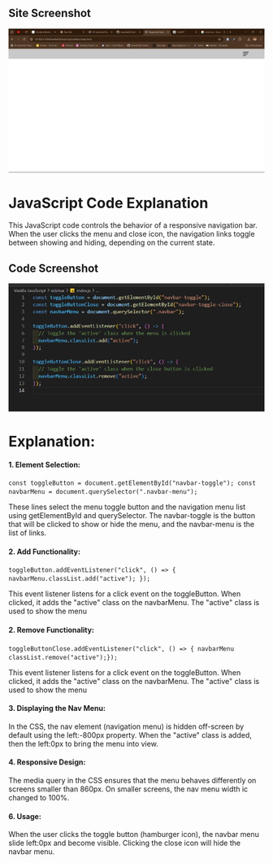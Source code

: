 ## Site Screenshot

![Site Screenshot](./Screenshot%202024-09-07%20234536.png)

# JavaScript Code Explanation

This JavaScript code controls the behavior of a responsive navigation bar. When the user clicks the menu and close icon, the navigation links toggle between showing and hiding, depending on the current state.

## Code Screenshot

![Code Screenshot](./Screenshot%202024-09-07%20234548.png)

# Explanation:

#### 1. Element Selection:

`const toggleButton = document.getElementById("navbar-toggle"); const navbarMenu = document.querySelector(".navbar-menu");`

These lines select the menu toggle button and the navigation menu list using getElementById and querySelector. The navbar-toggle is the button that will be clicked to show or hide the menu, and the navbar-menu is the list of links.

#### 2. Add Functionality:

`toggleButton.addEventListener("click", () => { navbarMenu.classList.add("active"); });`

This event listener listens for a click event on the toggleButton. When clicked, it adds the "active" class on the navbarMenu. The "active" class is used to show the menu

#### 2. Remove Functionality:

`toggleButtonClose.addEventListener("click", () => { navbarMenu classList.remove("active");});`

This event listener listens for a click event on the toggleButton. When clicked, it adds the "active" class on the navbarMenu. The "active" class is used to show the menu

#### 3. Displaying the Nav Menu:

In the CSS, the nav element (navigation menu) is hidden off-screen by default using the left:-800px property. When the "active" class is added, then the left:0px to bring the menu into view.

#### 4. Responsive Design:

The media query in the CSS ensures that the menu behaves differently on screens smaller than 860px. On smaller screens, the nav menu width ic changed to 100%.

#### 6. Usage:

When the user clicks the toggle button (hamburger icon), the navbar menu slide left:0px and become visible. Clicking the close icon will hide the navbar menu.
